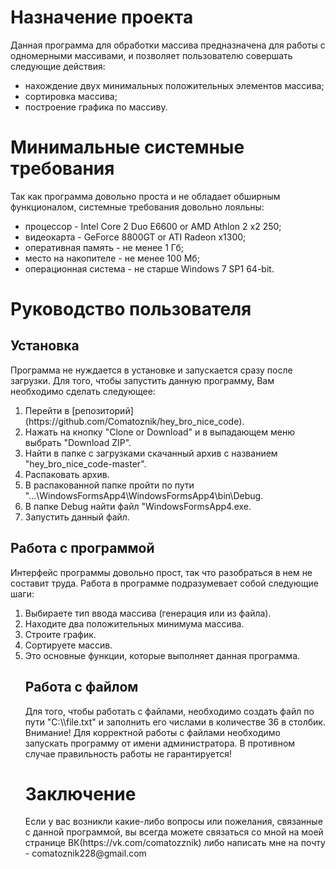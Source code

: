 <h1>Назначение проекта</h1>

Данная программа для обработки массива предназначена для работы с одномерными массивами, и позволяет пользователю совершать следующие действия:

- нахождение двух минимальных положительных элементов массива;
- сортировка массива;
- построение графика по массиву.

<h1> Минимальные системные требования </h1>
Так как программа довольно проста и не обладает обширным функционалом, системные требования довольно лояльны:

- процессор - Intel Core 2 Duo E6600 or AMD Athlon 2 x2 250;
- видеокарта - GeForce 8800GT or ATI Radeon x1300;
- оперативная память - не менее 1 Гб;
- место на накопителе - не менее 100 Мб;
- операционная система - не старше Windows 7 SP1 64-bit.
<h1> Руководство пользователя</h1>
<h2> Установка </h2>
  Программа не нуждается в установке и запускается сразу после загрузки. Для того, чтобы запустить данную программу, Вам необходимо   сделать следующее: <ol><li>
  Перейти в [репозиторий](https://github.com/Comatoznik/hey_bro_nice_code).<li>
  Нажать на кнопку "Clone or Download" и в выпадающем меню выбрать "Download ZIP".<li>
  Найти в папке с загрузками скачанный архив с названием "hey_bro_nice_code-master".<li>
  Распаковать архив.<li>
  В распакованной папке пройти по пути "...\WindowsFormsApp4\WindowsFormsApp4\bin\Debug.<li>
  В папке Debug найти файл "WindowsFormsApp4.exe.<li>
  Запустить данный файл.</ol>
<h2> Работа с программой </h2>
  Интерфейс программы довольно прост, так что разобраться в нем не составит труда. Работа в программе подразумевает собой следующие шаги:<ol><li>
   Выбираете тип ввода массива (генерация или из файла).<li>
   Находите два положительных минимума массива.<li>
   Строите график.<li>
   Сортируете массив.<li>
Это основные функции, которые выполняет данная программа.
<h2> Работа с файлом </h2>
Для того, чтобы работать с файлами, необходимо создать файл по пути "C:\\file.txt" и заполнить его числами в количестве 36 в столбик.
Внимание! Для корректной работы с файлами необходимо запускать программу от имени администратора. В противном случае правильность работы не гарантируется!
<h1> Заключение </h1>
Если у вас возникли какие-либо вопросы или пожелания, связанные с данной программой, вы всегда можете связаться со мной на моей странице ВК(https://vk.com/comatozznik) либо написать мне на почту - comatoznik228@gmail.com
